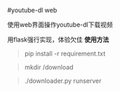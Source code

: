 #youtube-dl web

使用web界面操作youtube-dl下载视频


用flask强行实现，体验欠佳
**使用方法**
>pip install -r requirement.txt

>mkdir /download

>./downloader.py runserver
